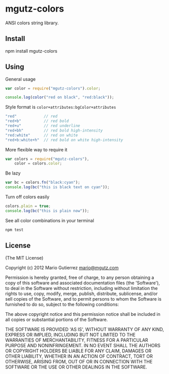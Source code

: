 # mgutz-colors

ANSI colors string library.


## Install

npm install mgutz-colors

## Using

General usage

```javascript
var color = require("mgutz-colors").color;

console.log(color("red on black", "red:black"));
```

Style format is `color+attributes:bgColor+attributes`

```javascript
"red"            // red
"red+b"          // red bold
"red+u"          // red underline
"red+bh"         // red bold high-intensity
"red:white"      // red on white
"red+b:white+h"  // red bold on white high-intensity
```

More flexible way to require it

```javascript
var colors = require("mgutz-colors"),
    color = colors.color;
```

Be lazy

```javascript
var bc = colors.fn("black:cyan");
console.log(bc("this is black text on cyan"));
```

Turn off colors easily

```javascript
colors.plain = true;
console.log(bc("this is plain now"));
```

See all color combinations in your terminal

```javascript
npm test
```

## License

(The MIT License)

Copyright (c) 2012 Mario Gutierrez <mario@mgutz.com>

Permission is hereby granted, free of charge, to any person obtaining
a copy of this software and associated documentation files (the
'Software'), to deal in the Software without restriction, including
without limitation the rights to use, copy, modify, merge, publish,
distribute, sublicense, and/or sell copies of the Software, and to
permit persons to whom the Software is furnished to do so, subject to
the following conditions:

The above copyright notice and this permission notice shall be
included in all copies or substantial portions of the Software.

THE SOFTWARE IS PROVIDED 'AS IS', WITHOUT WARRANTY OF ANY KIND,
EXPRESS OR IMPLIED, INCLUDING BUT NOT LIMITED TO THE WARRANTIES OF
MERCHANTABILITY, FITNESS FOR A PARTICULAR PURPOSE AND NONINFRINGEMENT.
IN NO EVENT SHALL THE AUTHORS OR COPYRIGHT HOLDERS BE LIABLE FOR ANY
CLAIM, DAMAGES OR OTHER LIABILITY, WHETHER IN AN ACTION OF CONTRACT,
TORT OR OTHERWISE, ARISING FROM, OUT OF OR IN CONNECTION WITH THE
SOFTWARE OR THE USE OR OTHER DEALINGS IN THE SOFTWARE.
